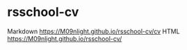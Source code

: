 # rsschool-cv

Markdown https://M09nlight.github.io/rsschool-cv/cv 
HTML https://M09nlight.github.io/rsschool-cv/
